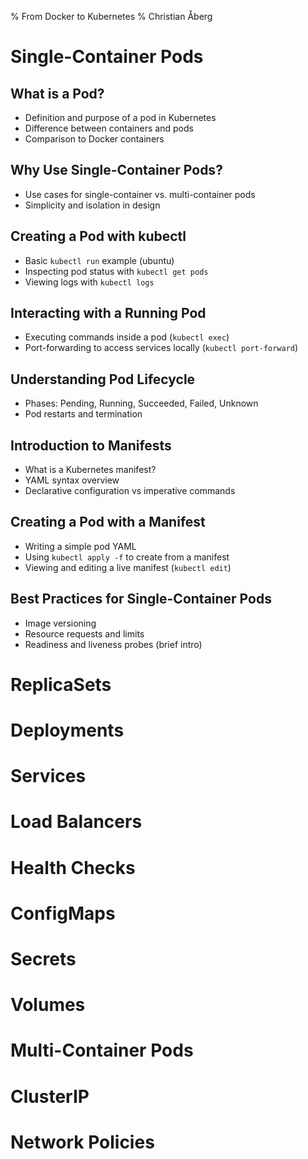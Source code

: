 % From Docker to Kubernetes
% Christian Åberg

# Single-Container Pods

## What is a Pod?
- Definition and purpose of a pod in Kubernetes
- Difference between containers and pods
- Comparison to Docker containers

## Why Use Single-Container Pods?
- Use cases for single-container vs. multi-container pods
- Simplicity and isolation in design

## Creating a Pod with kubectl
- Basic `kubectl run` example (ubuntu)
- Inspecting pod status with `kubectl get pods`
- Viewing logs with `kubectl logs`

## Interacting with a Running Pod
- Executing commands inside a pod (`kubectl exec`)
- Port-forwarding to access services locally (`kubectl port-forward`)

## Understanding Pod Lifecycle
- Phases: Pending, Running, Succeeded, Failed, Unknown
- Pod restarts and termination

## Introduction to Manifests
- What is a Kubernetes manifest?
- YAML syntax overview
- Declarative configuration vs imperative commands

## Creating a Pod with a Manifest
- Writing a simple pod YAML
- Using `kubectl apply -f` to create from a manifest
- Viewing and editing a live manifest (`kubectl edit`)

## Best Practices for Single-Container Pods
- Image versioning
- Resource requests and limits
- Readiness and liveness probes (brief intro)

# ReplicaSets

# Deployments

# Services

# Load Balancers

# Health Checks

# ConfigMaps

# Secrets

# Volumes

# Multi-Container Pods

# ClusterIP

# Network Policies

<!--

Create the chapter specified by the user.

Use fluent and pedagogical language throughout.

Use only the following images in examples:
  - `ubuntu`
  - `nginx`
  - `wordpress`
  - `mysql`

Assume the user is running Kubernetes locally (e.g., via MicroK8s or Minikube), and adjust network-related explanations accordingly. Clearly point out how behavior differs on real cloud platforms.

Add new subsections as needed to improve structure or clarity.

 -->
